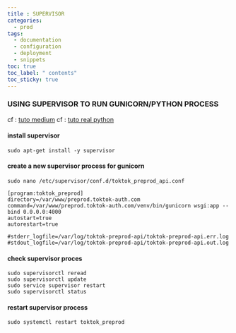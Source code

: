 ```yaml
---
title : SUPERVISOR
categories:
  - prod
tags:
  - documentation
  - configuration
  - deployment
  - snippets
toc: true
toc_label: " contents"
toc_sticky: true
---
```


### USING SUPERVISOR TO RUN GUNICORN/PYTHON PROCESS

cf : [tuto medium](https://medium.com/ymedialabs-innovation/deploy-flask-app-with-nginx-using-gunicorn-and-supervisor-d7a93aa07c18)
cf : [tuto real python](https://realpython.com/kickstarting-flask-on-ubuntu-setup-and-deployment/#configure-supervisor)


#### install supervisor
```
sudo apt-get install -y supervisor
```

#### create a new supervisor process for gunicorn
```
sudo nano /etc/supervisor/conf.d/toktok_preprod_api.conf
```

```
[program:toktok_preprod]
directory=/var/www/preprod.toktok-auth.com
command=/var/www/preprod.toktok-auth.com/venv/bin/gunicorn wsgi:app --bind 0.0.0.0:4000
autostart=true
autorestart=true

#stderr_logfile=/var/log/toktok-preprod-api/toktok-preprod-api.err.log
#stdout_logfile=/var/log/toktok-preprod-api/toktok-preprod-api.out.log
```

#### check supervisor proces
```
sudo supervisorctl reread
sudo supervisorctl update
sudo service supervisor restart
sudo supervisorctl status
```

#### restart supervisor process
```
sudo systemctl restart toktok_preprod
```

